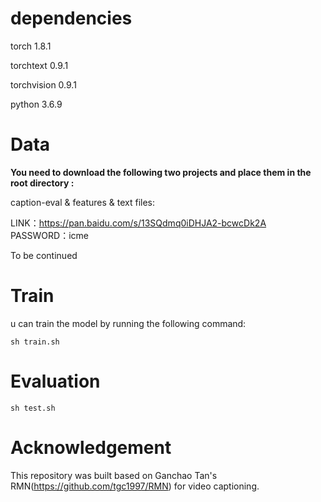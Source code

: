 
# dependencies

torch		    1.8.1

torchtext		0.9.1  

torchvision	0.9.1

python      3.6.9

# Data
**You need to download the following two projects and place them in the root directory  :**

caption-eval & features & text files:

LINK：https://pan.baidu.com/s/13SQdmq0iDHJA2-bcwcDk2A 
PASSWORD：icme


To be continued  
# Train
u can train the model by running the following command:
```
sh train.sh
```
# Evaluation
```
sh test.sh
```
# Acknowledgement
This repository was built based on Ganchao Tan's RMN(https://github.com/tgc1997/RMN) for video captioning.
